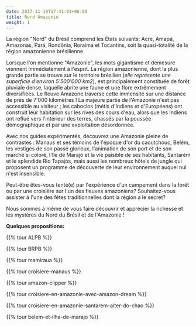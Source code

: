 ```yaml
---
date: 2017-11-19T17:41:04+08:00
title: Nord Amazonie
weight: 1
---
```


La région "Nord" du Brésil comprend les États suivants: Acre, Amapá, Amazonas, Pará, Rondônia, Roraima et Tocantins, soit la quasi-totalité de la région amazonienne brésilienne.

Lorsque l'on mentionne "Amazonie", les mots gigantisme et démesure viennent immédiatement à l'esprit. La région amazonienne, dont la plus grande partie se trouve sur le territoire brésilien (*elle représente une superficie d'environ 5'500'000 km2*), est principalement constituée de forêt pluviale dense, laquelle abrite une faune et une flore extrêmement diversifiées. Le fleuve Amazone traverse cette immensité sur une distance de près de 7'000 kilomètres ! La majeure partie de l'Amazonie n'est pas accessible au visiteur ; les caboclos (métis d'Indiens et d'Européens) ont construit leur habitation sur les rives des cours d'eau, alors que les Indiens ont reflué vers l'intérieur des terres, chassés par la poussée démographique et par une exploitation désordonnée.

Avec nos guides expérimentés, découvrez une Amazonie pleine de contrastes : Manaus et ses témoins de l'époque d'or du caoutchouc, Belém, les vestiges de son passé glorieux, l'animation de son port et de son marché si coloré, l'Ile de Marajó et la vie paisible de ses habitants, Santarém et le splendide Rio Tapajós, mais aussi les nombreux hôtels de jungle qui proposent un programme de découverte de leur environnement auquel nul n'est insensible.

Peut-être êtes-vous tenté(e) par l'expérience d'un campement dans la forêt ou par une croisière sur l'un des fleuves amazoniens? Souhaitez-vous assister à l'une des fêtes traditionnelles dont la région a le secret?

Nous sommes à même de vous faire découvrir et apprécier la richesse et les mystères du Nord du Brésil et de l'Amazonie !

**Quelques propositions:**

{{% tour ALPB %}}

{{% tour BRPB %}}

{{% tour mamiraua %}}

{{% tour croisiere-manaus %}}

{{% tour amazon-clipper %}}

{{% tour croisiere-en-amazonie-avec-amazon-dream %}}

{{% tour croisiere-en-amazonie-santarem-alter-do-chao %}}

{{% tour belem-et-ilha-de-marajo %}}
